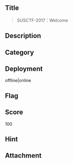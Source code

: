 ## Title
>  SUSCTF-2017：Welcome

## Description


## Category

## Deployment

offline|online                                        

## Flag

## Score

100

## Hint

## Attachment


